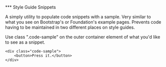 *** Style Guide Snippets

A simply utility to populate code snippets with a sample. Very similar to what you see on
Bootstrap's or Foundation's example pages. Prevents code having to be maintained in two different
places on style guides.

Use class ".code-sample" on the outer container element of what you'd like to see as a snippet.

    <div class="code-sample">
        <button>Press it.</button>
    </div>


